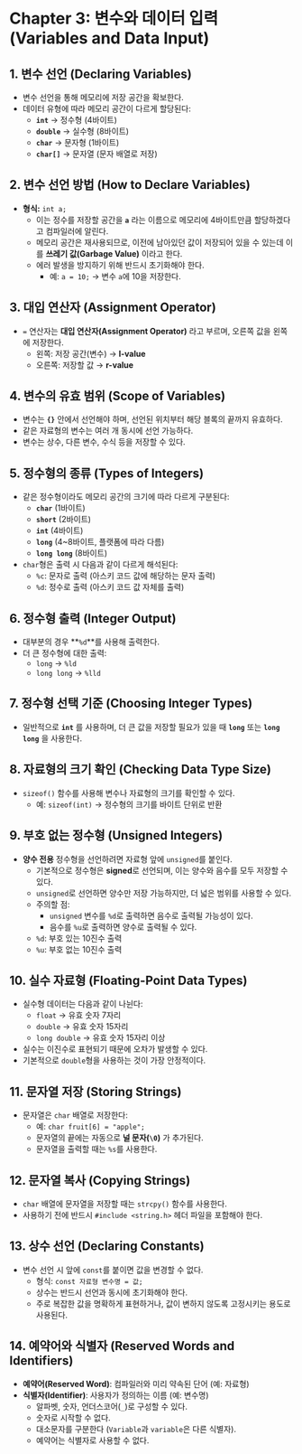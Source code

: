 # Chapter 3: 변수와 데이터 입력 (Variables and Data Input)

## 1. 변수 선언 (Declaring Variables)
- 변수 선언을 통해 메모리에 저장 공간을 확보한다.  
- 데이터 유형에 따라 메모리 공간이 다르게 할당된다:
  - **`int`** → 정수형 (4바이트)  
  - **`double`** → 실수형 (8바이트)  
  - **`char`** → 문자형 (1바이트)  
  - **`char[]`** → 문자열 (문자 배열로 저장)  

## 2. 변수 선언 방법 (How to Declare Variables)
- **형식:** `int a;`  
  - 이는 정수를 저장할 공간을 **`a`** 라는 이름으로 메모리에 4바이트만큼 할당하겠다고 컴파일러에 알린다.  
  - 메모리 공간은 재사용되므로, 이전에 남아있던 값이 저장되어 있을 수 있는데 이를 **쓰레기 값(Garbage Value)** 이라고 한다.  
  - 에러 발생을 방지하기 위해 반드시 초기화해야 한다.  
    - 예: `a = 10;` → 변수 `a`에 10을 저장한다.  

## 3. 대입 연산자 (Assignment Operator)
- `=` 연산자는 **대입 연산자(Assignment Operator)** 라고 부르며, 오른쪽 값을 왼쪽에 저장한다.  
  - 왼쪽: 저장 공간(변수) → **l-value**  
  - 오른쪽: 저장할 값 → **r-value**  

## 4. 변수의 유효 범위 (Scope of Variables)
- 변수는 **`{}`** 안에서 선언해야 하며, 선언된 위치부터 해당 블록의 끝까지 유효하다.  
- 같은 자료형의 변수는 여러 개 동시에 선언 가능하다.  
- 변수는 상수, 다른 변수, 수식 등을 저장할 수 있다.  

## 5. 정수형의 종류 (Types of Integers)
- 같은 정수형이라도 메모리 공간의 크기에 따라 다르게 구분된다:
  - **`char`** (1바이트)  
  - **`short`** (2바이트)  
  - **`int`** (4바이트)  
  - **`long`** (4~8바이트, 플랫폼에 따라 다름)  
  - **`long long`** (8바이트)  
- `char`형은 출력 시 다음과 같이 다르게 해석된다:
  - `%c`: 문자로 출력 (아스키 코드 값에 해당하는 문자 출력)  
  - `%d`: 정수로 출력 (아스키 코드 값 자체를 출력)  

## 6. 정수형 출력 (Integer Output)
- 대부분의 경우 **`%d`**를 사용해 출력한다.  
- 더 큰 정수형에 대한 출력:
  - `long` → `%ld`  
  - `long long` → `%lld`  

## 7. 정수형 선택 기준 (Choosing Integer Types)
- 일반적으로 **`int`** 를 사용하며, 더 큰 값을 저장할 필요가 있을 때 **`long`** 또는 **`long long`** 을 사용한다.  

## 8. 자료형의 크기 확인 (Checking Data Type Size)
- `sizeof()` 함수를 사용해 변수나 자료형의 크기를 확인할 수 있다.  
  - 예: `sizeof(int)` → 정수형의 크기를 바이트 단위로 반환  

## 9. 부호 없는 정수형 (Unsigned Integers)
- **양수 전용** 정수형을 선언하려면 자료형 앞에 `unsigned`를 붙인다.  
  - 기본적으로 정수형은 **signed**로 선언되며, 이는 양수와 음수를 모두 저장할 수 있다.  
  - `unsigned`로 선언하면 양수만 저장 가능하지만, 더 넓은 범위를 사용할 수 있다.  
  - 주의할 점:  
    - `unsigned` 변수를 `%d`로 출력하면 음수로 출력될 가능성이 있다.  
    - 음수를 `%u`로 출력하면 양수로 출력될 수 있다.  
  - `%d`: 부호 있는 10진수 출력  
  - `%u`: 부호 없는 10진수 출력  

## 10. 실수 자료형 (Floating-Point Data Types)
- 실수형 데이터는 다음과 같이 나뉜다:
  - `float` → 유효 숫자 7자리  
  - `double` → 유효 숫자 15자리  
  - `long double` → 유효 숫자 15자리 이상  
- 실수는 이진수로 표현되기 때문에 오차가 발생할 수 있다.  
- 기본적으로 `double`형을 사용하는 것이 가장 안정적이다.  

## 11. 문자열 저장 (Storing Strings)
- 문자열은 `char` 배열로 저장한다:  
  - 예: `char fruit[6] = "apple";`  
  - 문자열의 끝에는 자동으로 **널 문자(`\0`)** 가 추가된다.  
  - 문자열을 출력할 때는 `%s`를 사용한다.  

## 12. 문자열 복사 (Copying Strings)
- `char` 배열에 문자열을 저장할 때는 `strcpy()` 함수를 사용한다.  
- 사용하기 전에 반드시 `#include <string.h>` 헤더 파일을 포함해야 한다.  

## 13. 상수 선언 (Declaring Constants)
- 변수 선언 시 앞에 `const`를 붙이면 값을 변경할 수 없다.  
  - 형식: `const 자료형 변수명 = 값;`  
  - 상수는 반드시 선언과 동시에 초기화해야 한다.  
  - 주로 복잡한 값을 명확하게 표현하거나, 값이 변하지 않도록 고정시키는 용도로 사용된다.  

## 14. 예약어와 식별자 (Reserved Words and Identifiers)
- **예약어(Reserved Word)**: 컴파일러와 미리 약속된 단어 (예: 자료형)  
- **식별자(Identifier)**: 사용자가 정의하는 이름 (예: 변수명)  
  - 알파벳, 숫자, 언더스코어(`_`)로 구성할 수 있다.  
  - 숫자로 시작할 수 없다.  
  - 대소문자를 구분한다 (`Variable`과 `variable`은 다른 식별자).  
  - 예약어는 식별자로 사용할 수 없다.  
